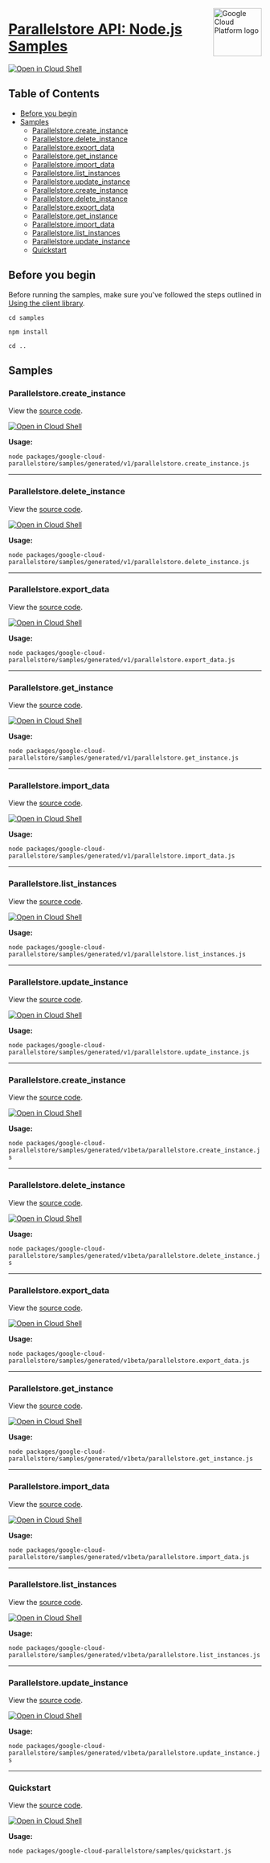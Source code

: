 [//]: # "This README.md file is auto-generated, all changes to this file will be lost."
[//]: # "To regenerate it, use `python -m synthtool`."
<img src="https://avatars2.githubusercontent.com/u/2810941?v=3&s=96" alt="Google Cloud Platform logo" title="Google Cloud Platform" align="right" height="96" width="96"/>

# [Parallelstore API: Node.js Samples](https://github.com/googleapis/google-cloud-node)

[![Open in Cloud Shell][shell_img]][shell_link]



## Table of Contents

* [Before you begin](#before-you-begin)
* [Samples](#samples)
  * [Parallelstore.create_instance](#parallelstore.create_instance)
  * [Parallelstore.delete_instance](#parallelstore.delete_instance)
  * [Parallelstore.export_data](#parallelstore.export_data)
  * [Parallelstore.get_instance](#parallelstore.get_instance)
  * [Parallelstore.import_data](#parallelstore.import_data)
  * [Parallelstore.list_instances](#parallelstore.list_instances)
  * [Parallelstore.update_instance](#parallelstore.update_instance)
  * [Parallelstore.create_instance](#parallelstore.create_instance)
  * [Parallelstore.delete_instance](#parallelstore.delete_instance)
  * [Parallelstore.export_data](#parallelstore.export_data)
  * [Parallelstore.get_instance](#parallelstore.get_instance)
  * [Parallelstore.import_data](#parallelstore.import_data)
  * [Parallelstore.list_instances](#parallelstore.list_instances)
  * [Parallelstore.update_instance](#parallelstore.update_instance)
  * [Quickstart](#quickstart)

## Before you begin

Before running the samples, make sure you've followed the steps outlined in
[Using the client library](https://github.com/googleapis/google-cloud-node#using-the-client-library).

`cd samples`

`npm install`

`cd ..`

## Samples



### Parallelstore.create_instance

View the [source code](https://github.com/googleapis/google-cloud-node/blob/master/packages/google-cloud-parallelstore/samples/generated/v1/parallelstore.create_instance.js).

[![Open in Cloud Shell][shell_img]](https://console.cloud.google.com/cloudshell/open?git_repo=https://github.com/googleapis/google-cloud-node&page=editor&open_in_editor=packages/google-cloud-parallelstore/samples/generated/v1/parallelstore.create_instance.js,samples/README.md)

__Usage:__


`node packages/google-cloud-parallelstore/samples/generated/v1/parallelstore.create_instance.js`


-----




### Parallelstore.delete_instance

View the [source code](https://github.com/googleapis/google-cloud-node/blob/master/packages/google-cloud-parallelstore/samples/generated/v1/parallelstore.delete_instance.js).

[![Open in Cloud Shell][shell_img]](https://console.cloud.google.com/cloudshell/open?git_repo=https://github.com/googleapis/google-cloud-node&page=editor&open_in_editor=packages/google-cloud-parallelstore/samples/generated/v1/parallelstore.delete_instance.js,samples/README.md)

__Usage:__


`node packages/google-cloud-parallelstore/samples/generated/v1/parallelstore.delete_instance.js`


-----




### Parallelstore.export_data

View the [source code](https://github.com/googleapis/google-cloud-node/blob/master/packages/google-cloud-parallelstore/samples/generated/v1/parallelstore.export_data.js).

[![Open in Cloud Shell][shell_img]](https://console.cloud.google.com/cloudshell/open?git_repo=https://github.com/googleapis/google-cloud-node&page=editor&open_in_editor=packages/google-cloud-parallelstore/samples/generated/v1/parallelstore.export_data.js,samples/README.md)

__Usage:__


`node packages/google-cloud-parallelstore/samples/generated/v1/parallelstore.export_data.js`


-----




### Parallelstore.get_instance

View the [source code](https://github.com/googleapis/google-cloud-node/blob/master/packages/google-cloud-parallelstore/samples/generated/v1/parallelstore.get_instance.js).

[![Open in Cloud Shell][shell_img]](https://console.cloud.google.com/cloudshell/open?git_repo=https://github.com/googleapis/google-cloud-node&page=editor&open_in_editor=packages/google-cloud-parallelstore/samples/generated/v1/parallelstore.get_instance.js,samples/README.md)

__Usage:__


`node packages/google-cloud-parallelstore/samples/generated/v1/parallelstore.get_instance.js`


-----




### Parallelstore.import_data

View the [source code](https://github.com/googleapis/google-cloud-node/blob/master/packages/google-cloud-parallelstore/samples/generated/v1/parallelstore.import_data.js).

[![Open in Cloud Shell][shell_img]](https://console.cloud.google.com/cloudshell/open?git_repo=https://github.com/googleapis/google-cloud-node&page=editor&open_in_editor=packages/google-cloud-parallelstore/samples/generated/v1/parallelstore.import_data.js,samples/README.md)

__Usage:__


`node packages/google-cloud-parallelstore/samples/generated/v1/parallelstore.import_data.js`


-----




### Parallelstore.list_instances

View the [source code](https://github.com/googleapis/google-cloud-node/blob/master/packages/google-cloud-parallelstore/samples/generated/v1/parallelstore.list_instances.js).

[![Open in Cloud Shell][shell_img]](https://console.cloud.google.com/cloudshell/open?git_repo=https://github.com/googleapis/google-cloud-node&page=editor&open_in_editor=packages/google-cloud-parallelstore/samples/generated/v1/parallelstore.list_instances.js,samples/README.md)

__Usage:__


`node packages/google-cloud-parallelstore/samples/generated/v1/parallelstore.list_instances.js`


-----




### Parallelstore.update_instance

View the [source code](https://github.com/googleapis/google-cloud-node/blob/master/packages/google-cloud-parallelstore/samples/generated/v1/parallelstore.update_instance.js).

[![Open in Cloud Shell][shell_img]](https://console.cloud.google.com/cloudshell/open?git_repo=https://github.com/googleapis/google-cloud-node&page=editor&open_in_editor=packages/google-cloud-parallelstore/samples/generated/v1/parallelstore.update_instance.js,samples/README.md)

__Usage:__


`node packages/google-cloud-parallelstore/samples/generated/v1/parallelstore.update_instance.js`


-----




### Parallelstore.create_instance

View the [source code](https://github.com/googleapis/google-cloud-node/blob/master/packages/google-cloud-parallelstore/samples/generated/v1beta/parallelstore.create_instance.js).

[![Open in Cloud Shell][shell_img]](https://console.cloud.google.com/cloudshell/open?git_repo=https://github.com/googleapis/google-cloud-node&page=editor&open_in_editor=packages/google-cloud-parallelstore/samples/generated/v1beta/parallelstore.create_instance.js,samples/README.md)

__Usage:__


`node packages/google-cloud-parallelstore/samples/generated/v1beta/parallelstore.create_instance.js`


-----




### Parallelstore.delete_instance

View the [source code](https://github.com/googleapis/google-cloud-node/blob/master/packages/google-cloud-parallelstore/samples/generated/v1beta/parallelstore.delete_instance.js).

[![Open in Cloud Shell][shell_img]](https://console.cloud.google.com/cloudshell/open?git_repo=https://github.com/googleapis/google-cloud-node&page=editor&open_in_editor=packages/google-cloud-parallelstore/samples/generated/v1beta/parallelstore.delete_instance.js,samples/README.md)

__Usage:__


`node packages/google-cloud-parallelstore/samples/generated/v1beta/parallelstore.delete_instance.js`


-----




### Parallelstore.export_data

View the [source code](https://github.com/googleapis/google-cloud-node/blob/master/packages/google-cloud-parallelstore/samples/generated/v1beta/parallelstore.export_data.js).

[![Open in Cloud Shell][shell_img]](https://console.cloud.google.com/cloudshell/open?git_repo=https://github.com/googleapis/google-cloud-node&page=editor&open_in_editor=packages/google-cloud-parallelstore/samples/generated/v1beta/parallelstore.export_data.js,samples/README.md)

__Usage:__


`node packages/google-cloud-parallelstore/samples/generated/v1beta/parallelstore.export_data.js`


-----




### Parallelstore.get_instance

View the [source code](https://github.com/googleapis/google-cloud-node/blob/master/packages/google-cloud-parallelstore/samples/generated/v1beta/parallelstore.get_instance.js).

[![Open in Cloud Shell][shell_img]](https://console.cloud.google.com/cloudshell/open?git_repo=https://github.com/googleapis/google-cloud-node&page=editor&open_in_editor=packages/google-cloud-parallelstore/samples/generated/v1beta/parallelstore.get_instance.js,samples/README.md)

__Usage:__


`node packages/google-cloud-parallelstore/samples/generated/v1beta/parallelstore.get_instance.js`


-----




### Parallelstore.import_data

View the [source code](https://github.com/googleapis/google-cloud-node/blob/master/packages/google-cloud-parallelstore/samples/generated/v1beta/parallelstore.import_data.js).

[![Open in Cloud Shell][shell_img]](https://console.cloud.google.com/cloudshell/open?git_repo=https://github.com/googleapis/google-cloud-node&page=editor&open_in_editor=packages/google-cloud-parallelstore/samples/generated/v1beta/parallelstore.import_data.js,samples/README.md)

__Usage:__


`node packages/google-cloud-parallelstore/samples/generated/v1beta/parallelstore.import_data.js`


-----




### Parallelstore.list_instances

View the [source code](https://github.com/googleapis/google-cloud-node/blob/master/packages/google-cloud-parallelstore/samples/generated/v1beta/parallelstore.list_instances.js).

[![Open in Cloud Shell][shell_img]](https://console.cloud.google.com/cloudshell/open?git_repo=https://github.com/googleapis/google-cloud-node&page=editor&open_in_editor=packages/google-cloud-parallelstore/samples/generated/v1beta/parallelstore.list_instances.js,samples/README.md)

__Usage:__


`node packages/google-cloud-parallelstore/samples/generated/v1beta/parallelstore.list_instances.js`


-----




### Parallelstore.update_instance

View the [source code](https://github.com/googleapis/google-cloud-node/blob/master/packages/google-cloud-parallelstore/samples/generated/v1beta/parallelstore.update_instance.js).

[![Open in Cloud Shell][shell_img]](https://console.cloud.google.com/cloudshell/open?git_repo=https://github.com/googleapis/google-cloud-node&page=editor&open_in_editor=packages/google-cloud-parallelstore/samples/generated/v1beta/parallelstore.update_instance.js,samples/README.md)

__Usage:__


`node packages/google-cloud-parallelstore/samples/generated/v1beta/parallelstore.update_instance.js`


-----




### Quickstart

View the [source code](https://github.com/googleapis/google-cloud-node/blob/master/packages/google-cloud-parallelstore/samples/quickstart.js).

[![Open in Cloud Shell][shell_img]](https://console.cloud.google.com/cloudshell/open?git_repo=https://github.com/googleapis/google-cloud-node&page=editor&open_in_editor=packages/google-cloud-parallelstore/samples/quickstart.js,samples/README.md)

__Usage:__


`node packages/google-cloud-parallelstore/samples/quickstart.js`






[shell_img]: https://gstatic.com/cloudssh/images/open-btn.png
[shell_link]: https://console.cloud.google.com/cloudshell/open?git_repo=https://github.com/googleapis/google-cloud-node&page=editor&open_in_editor=samples/README.md
[product-docs]: http://cloud/parallelstore?hl=en
